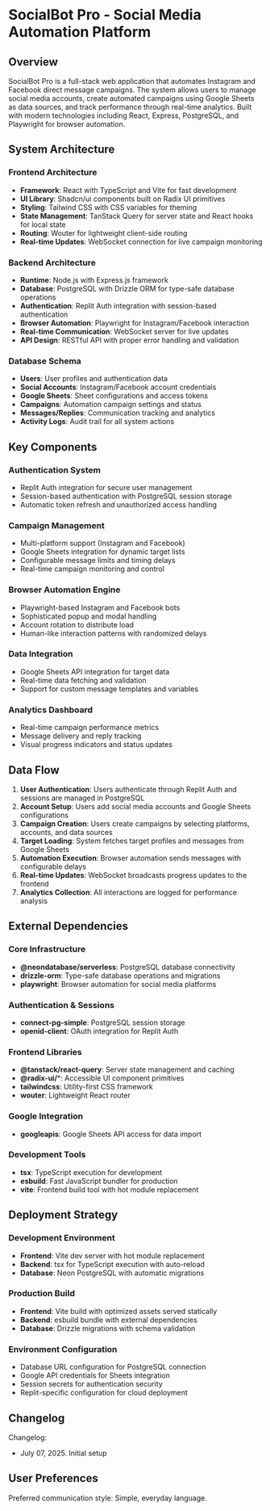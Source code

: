 # SocialBot Pro - Social Media Automation Platform

## Overview

SocialBot Pro is a full-stack web application that automates Instagram and Facebook direct message campaigns. The system allows users to manage social media accounts, create automated campaigns using Google Sheets as data sources, and track performance through real-time analytics. Built with modern technologies including React, Express, PostgreSQL, and Playwright for browser automation.

## System Architecture

### Frontend Architecture
- **Framework**: React with TypeScript and Vite for fast development
- **UI Library**: Shadcn/ui components built on Radix UI primitives
- **Styling**: Tailwind CSS with CSS variables for theming
- **State Management**: TanStack Query for server state and React hooks for local state
- **Routing**: Wouter for lightweight client-side routing
- **Real-time Updates**: WebSocket connection for live campaign monitoring

### Backend Architecture
- **Runtime**: Node.js with Express.js framework
- **Database**: PostgreSQL with Drizzle ORM for type-safe database operations
- **Authentication**: Replit Auth integration with session-based authentication
- **Browser Automation**: Playwright for Instagram/Facebook interaction
- **Real-time Communication**: WebSocket server for live updates
- **API Design**: RESTful API with proper error handling and validation

### Database Schema
- **Users**: User profiles and authentication data
- **Social Accounts**: Instagram/Facebook account credentials
- **Google Sheets**: Sheet configurations and access tokens
- **Campaigns**: Automation campaign settings and status
- **Messages/Replies**: Communication tracking and analytics
- **Activity Logs**: Audit trail for all system actions

## Key Components

### Authentication System
- Replit Auth integration for secure user management
- Session-based authentication with PostgreSQL session storage
- Automatic token refresh and unauthorized access handling

### Campaign Management
- Multi-platform support (Instagram and Facebook)
- Google Sheets integration for dynamic target lists
- Configurable message limits and timing delays
- Real-time campaign monitoring and control

### Browser Automation Engine
- Playwright-based Instagram and Facebook bots
- Sophisticated popup and modal handling
- Account rotation to distribute load
- Human-like interaction patterns with randomized delays

### Data Integration
- Google Sheets API integration for target data
- Real-time data fetching and validation
- Support for custom message templates and variables

### Analytics Dashboard
- Real-time campaign performance metrics
- Message delivery and reply tracking
- Visual progress indicators and status updates

## Data Flow

1. **User Authentication**: Users authenticate through Replit Auth and sessions are managed in PostgreSQL
2. **Account Setup**: Users add social media accounts and Google Sheets configurations
3. **Campaign Creation**: Users create campaigns by selecting platforms, accounts, and data sources
4. **Target Loading**: System fetches target profiles and messages from Google Sheets
5. **Automation Execution**: Browser automation sends messages with configurable delays
6. **Real-time Updates**: WebSocket broadcasts progress updates to the frontend
7. **Analytics Collection**: All interactions are logged for performance analysis

## External Dependencies

### Core Infrastructure
- **@neondatabase/serverless**: PostgreSQL database connectivity
- **drizzle-orm**: Type-safe database operations and migrations
- **playwright**: Browser automation for social media platforms

### Authentication & Sessions
- **connect-pg-simple**: PostgreSQL session storage
- **openid-client**: OAuth integration for Replit Auth

### Frontend Libraries
- **@tanstack/react-query**: Server state management and caching
- **@radix-ui/***: Accessible UI component primitives
- **tailwindcss**: Utility-first CSS framework
- **wouter**: Lightweight React router

### Google Integration
- **googleapis**: Google Sheets API access for data import

### Development Tools
- **tsx**: TypeScript execution for development
- **esbuild**: Fast JavaScript bundler for production
- **vite**: Frontend build tool with hot module replacement

## Deployment Strategy

### Development Environment
- **Frontend**: Vite dev server with hot module replacement
- **Backend**: tsx for TypeScript execution with auto-reload
- **Database**: Neon PostgreSQL with automatic migrations

### Production Build
- **Frontend**: Vite build with optimized assets served statically
- **Backend**: esbuild bundle with external dependencies
- **Database**: Drizzle migrations with schema validation

### Environment Configuration
- Database URL configuration for PostgreSQL connection
- Google API credentials for Sheets integration
- Session secrets for authentication security
- Replit-specific configuration for cloud deployment

## Changelog

Changelog:
- July 07, 2025. Initial setup

## User Preferences

Preferred communication style: Simple, everyday language.
